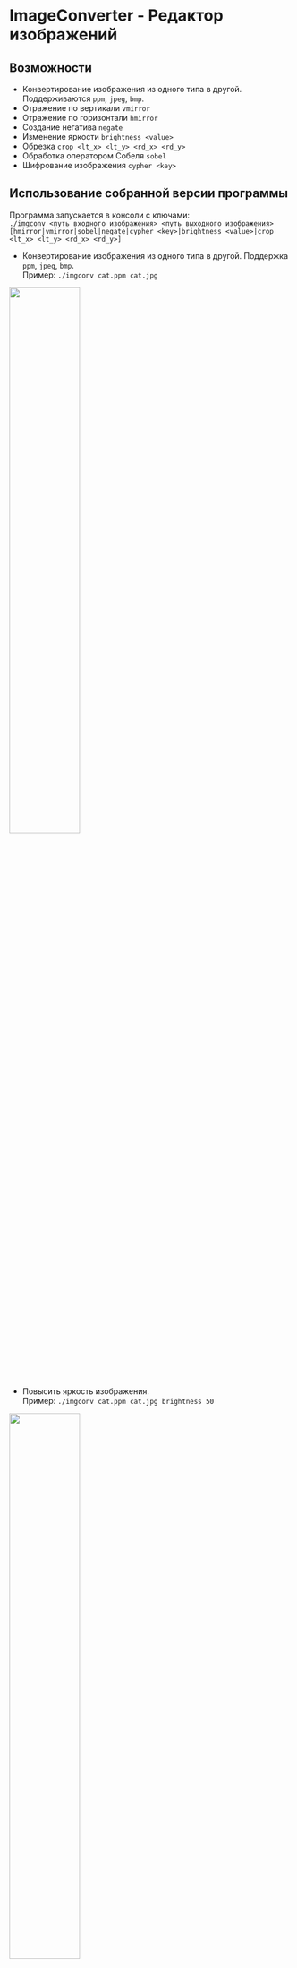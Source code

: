 # ImageConverter - Редактор изображений
## Возможности
* Конвертирование изображения из одного типа в другой. Поддерживаются `ppm`, `jpeg`, `bmp`.
* Отражение по вертикали `vmirror`
* Отражение по горизонтали `hmirror`
* Создание негатива `negate`
* Изменение яркости `brightness <value>`
* Обрезка `crop <lt_x> <lt_y> <rd_x> <rd_y>`
* Обработка оператором Собеля `sobel`
* Шифрование изображения `cypher <key>`

## Использование собранной версии программы
Программа запускается в консоли с ключами:\
`./imgconv <путь входного изображения> <путь выходного изображения> [hmirror|vmirror|sobel|negate|cypher <key>|brightness <value>|crop <lt_x> <lt_y> <rd_x> <rd_y>]`

* Конвертирование изображения из одного типа в другой. Поддержка `ppm`, `jpeg`, `bmp`.\
Пример: `./imgconv cat.ppm cat.jpg`
<img src="https://github.com/NIKTRUP/ImageLib/assets/72292425/c584d77b-d75c-4832-b8ea-e83ae97080fe" width=50% height=50%>


* Повысить яркость изображения.\
Пример: `./imgconv cat.ppm cat.jpg brightness 50`
<img src="https://github.com/NIKTRUP/ImageLib/assets/72292425/776ff205-ca7c-455f-ba07-4b42c53a1bb3" width=50% height=50%>


* Понизить яркость изображения.\
Пример: `./imgconv cat.ppm cat.jpg brightness -50`
<img src="https://github.com/NIKTRUP/ImageLib/assets/72292425/d10ea50b-b68d-49a1-9662-9242f4b2fc75" width=50% height=50%>


* Обрезать.\
Пример: `./imgconv cat.jpg cat_crop.jpg crop 450 150 1251 900`. Первые 2 числа после команды `crop` задают верхний левый угол в пикселях, вторые два числа - правый нижний угол.
Если размеры задаваемого поля выходят за границы изображения, то выбрасывается ошибка.
<img src="https://github.com/NIKTRUP/ImageLib/assets/72292425/169bbb34-5323-4f3b-989c-32747fea2e16" width=50% height=50%>


* Шифрование изображения.\
Пример: `./imgconv cat.jpg cat_cypher.jpg cypher 42`. Целое положительное число после команды `cypher` задаёт ключ шифрования.
Расшифровка ранее зашифрованного изображения производится повторным вызовом программы с тем же ключом шифрования.
<img src="https://github.com/NIKTRUP/ImageLib/assets/72292425/60b3d873-6d6e-4f2d-972a-262eae8c6b0b" width=50% height=50%>


* Отражение по горизонтали.\
Пример: `./imgconv cat.jpg cat_hmirror.jpg hmirror`
<img src="https://github.com/NIKTRUP/ImageLib/assets/72292425/a37d8a46-2cef-45ec-b71d-888c32b379c4" width=50% height=50%>


* Отражение по вертикали.\
Пример: `./imgconv cat.jpg cat_vmirror.jpg vmirror`
<img src="https://github.com/NIKTRUP/ImageLib/assets/72292425/6277e987-9c63-486e-88dc-804ea269355c" width=50% height=50%>


* Создание негатива.\
Пример: `./imgconv cat.jpg cat_negate.jpg negate`
<img src="https://github.com/NIKTRUP/ImageLib/assets/72292425/fd98d6f4-2c85-4b93-bbdb-a87b1a54bc2c" width=50% height=50%>


* Применение фильтра Собеля.\
Пример: `./imgconv cat.jpg cat_sobel.jpg sobel`
<img src="https://github.com/NIKTRUP/ImageLib/assets/72292425/8e00dfcf-ec52-4134-9e60-ffc3be52c889" width=50% height=50%>


> ## Сборка с помощью CMake
> 1.	Для поддержки файлов jpeg используется библиотека LibJPEG `https://www.ijg.org/`.
В папке libjpeg собрана библиотека под Linux (Ubuntu 22.04),
> 2.	Создайте папку `build` для сборки программы.
> 3.	Перейдите в `build` и введите в терминал команду `cmake ../ImgConverter -DCMAKE_BUILD_TYPE=Debug -DLIBJPEG_DIR=../libjpeg`
(Если ваша конфигурация файлов отличается, то общий вид команды `cmake <Путь CMakeLists.txt ImgConverter> -DCMAKE_BUILD_TYPE=<Тип сборки> -DLIBJPEG_DIR=<Путь к собранной библиотеке libjpeg>`).
> 5.	Введите команду : `make` или `make -j<кол-во ядер процессора>` для ускорения процесса сборки 
> 6.	После успешной сборки в каталоге `build` появится исполняемый файл `imgconv` (`imgconv.exe` в Windows)
